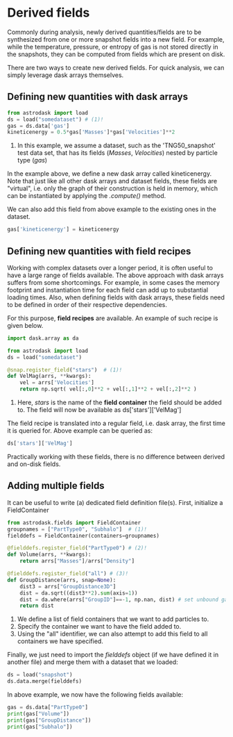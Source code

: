 # Derived fields

Commonly during analysis, newly derived quantities/fields are to be synthesized from one or more snapshot fields into a new field. For example, while the temperature, pressure, or entropy of gas is not stored directly in the snapshots, they can be computed from fields which are present on disk.

There are two ways to create new derived fields. For quick analysis, we can simply leverage dask arrays themselves.


## Defining new quantities with dask arrays

``` py
from astrodask import load
ds = load("somedataset") # (1)!
gas = ds.data['gas']
kineticenergy = 0.5*gas['Masses']*gas['Velocities']**2
```

1.  In this example, we assume a dataset, such as the 'TNG50\_snapshot' test data set, that has its fields (*Masses*, *Velocities*) nested by particle type (*gas*)

In the example above, we define a new dask array called kineticenergy. Note that just like all other dask arrays and dataset fields, these fields are "virtual", i.e. only the graph of their construction is held in memory, which can be instantiated by applying the *.compute()* method.

We can also add this field from above example to the existing ones in the dataset.

``` py
gas['kineticenergy'] = kineticenergy
```


## Defining new quantities with field recipes

Working with complex datasets over a longer period, it is often useful to have a large range of fields available. The above approach with dask arrays suffers from some shortcomings. For example, in some cases the memory footprint and instantiation time for each field can add up to substantial loading times. Also, when defining fields with dask arrays, these fields need to be defined in order of their respective dependencies.

For this purpose, **field recipes** are available. An example of such recipe is given below.


``` py
import dask.array as da

from astrodask import load
ds = load("somedataset")

@snap.register_field("stars")  # (1)!
def VelMag(arrs, **kwargs):
    vel = arrs['Velocities']
    return np.sqrt( vel[:,0]**2 + vel[:,1]**2 + vel[:,2]**2 )
```

1.  Here, *stars* is the name of the **field container** the field should be added to. The field will now be available as ds\['stars'\]\['VelMag'\]

The field recipe is translated into a regular field, i.e. dask array, the first time it is queried for. Above example can be queried as:

``` py
ds['stars']['VelMag']
```

Practically working with these fields, there is no difference between derived and on-disk fields.


## Adding multiple fields

It can be useful to write (a) dedicated field definition file(s). First, initialize a FieldContainer

``` py
from astrodask.fields import FieldContainer
groupnames = ["PartType0", "Subhalo"]  # (1)!
fielddefs = FieldContainer(containers=groupnames)

@fielddefs.register_field("PartType0") # (2)!
def Volume(arrs, **kwargs):
    return arrs["Masses"]/arrs["Density"]

@fielddefs.register_field("all") # (3)!
def GroupDistance(arrs, snap=None):
    dist3 = arrs["GroupDistance3D"]
    dist = da.sqrt((dist3**2).sum(axis=1))
    dist = da.where(arrs["GroupID"]==-1, np.nan, dist) # set unbound gas to nan
    return dist
```

1. We define a list of field containers that we want to add particles to.
2. Specify the container we want to have the field added to.
3. Using the "all" identifier, we can also attempt to add this field to all containers we have specified.

Finally, we just need to import the *fielddefs* object (if we have defined it in another file) and merge them with a dataset that we loaded:

``` py
ds = load("snapshot")
ds.data.merge(fielddefs)
```

In above example, we now have the following fields available:

``` py
gas = ds.data["PartType0"]
print(gas["Volume"])
print(gas["GroupDistance"])
print(gas["Subhalo"])
```
